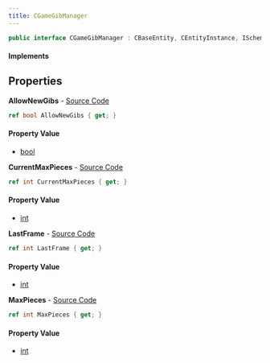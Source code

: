 ```yaml
---
title: CGameGibManager
---
```


```csharp
public interface CGameGibManager : CBaseEntity, CEntityInstance, ISchemaClass<CEntityInstance>, ISchemaClass<CBaseEntity>, ISchemaClass<CGameGibManager>, ISchemaField, ISchemaClass, INativeHandle
```

#### Implements

## Properties

**AllowNewGibs** - [Source Code](https://github.com/swiftly-solution/swiftlys2/blob/main/managed/src/SwiftlyS2.Generated/Schemas/Interfaces/CGameGibManager.cs#L16)

```csharp
ref bool AllowNewGibs { get; }
```

#### Property Value

- [bool](https://learn.microsoft.com/dotnet/api/system.boolean)

**CurrentMaxPieces** - [Source Code](https://github.com/swiftly-solution/swiftlys2/blob/main/managed/src/SwiftlyS2.Generated/Schemas/Interfaces/CGameGibManager.cs#L18)

```csharp
ref int CurrentMaxPieces { get; }
```

#### Property Value

- [int](https://learn.microsoft.com/dotnet/api/system.int32)

**LastFrame** - [Source Code](https://github.com/swiftly-solution/swiftlys2/blob/main/managed/src/SwiftlyS2.Generated/Schemas/Interfaces/CGameGibManager.cs#L22)

```csharp
ref int LastFrame { get; }
```

#### Property Value

- [int](https://learn.microsoft.com/dotnet/api/system.int32)

**MaxPieces** - [Source Code](https://github.com/swiftly-solution/swiftlys2/blob/main/managed/src/SwiftlyS2.Generated/Schemas/Interfaces/CGameGibManager.cs#L20)

```csharp
ref int MaxPieces { get; }
```

#### Property Value

- [int](https://learn.microsoft.com/dotnet/api/system.int32)


